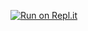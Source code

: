 
[![Run on Repl.it](https://replit.com/badge/github/Th30neAnd0nly/TrackDown)](https://repl.it/github.com/MR-DARK54/camera_hacking)





